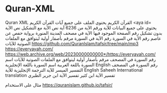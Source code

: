 # Quran-XML
Quran XML القرآن الكريم
يحتوي الملف على جميع آيات القرآن الكريم
<aya id=    يحتوي على جميع البيانات للآية ورقم الآية من 6236 آية
<text> نص الآية مع التشكيل
<nasssafy> نص الآية بدون تشكيل
<pagenumber> رقم الصفحة الموجود فيها الآية في مصحف المدينة المنورة برواية حفص عن عاصم
<ayainsura> رقم الآية في السورة
<mpayainsura> رقم الآية في السورة مرقم بأصفار أولية ليتوافق مع الملفات الصوتية للآيات
https://github.com/QuranIslam/tafsir/tree/main/mp3
https://everyayah.com/
https://web.archive.org/web/20230000000000*/https://everyayah.com/
<mpsuranumber> رقم السورة في المصحف مرقم بأصفار أولية ليتوافق مع الملفات الصوتية للآيات
<arabicsuraname> اسم السورة باللغة العربية
<englishname> اسم السورة باللغة الإنجليزية English
<suranumber> رقم السورة في المصحف
<armu> التفسير الميسر للآية
<ensh> الترجمة الإنجليزية للآية English Saheeh International translation
<katheer> تفسير الآية ابن كثير
<tabary> تفسير الآية ابن جرير الطبري

مثال على الاستخدام https://quranislam.github.io/tafsir/
